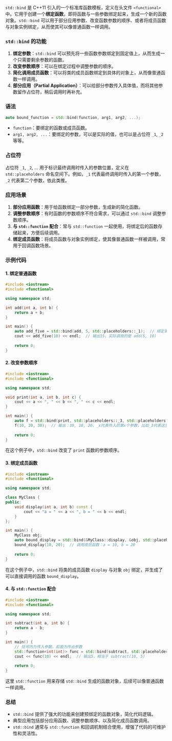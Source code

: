 `std::bind` 是 C++11 引入的一个标准库函数模板，定义在头文件 `<functional>` 中。它用于创建一个**绑定函数**，即将函数与一些参数绑定起来，生成一个新的函数对象。`std::bind` 可以用于部分应用参数、改变函数参数的顺序、或者将成员函数与对象实例绑定，从而使其可以像普通函数一样调用。

### `std::bind` 的功能

1. **绑定参数**：`std::bind` 可以预先将一些函数参数绑定到固定值上，从而生成一个只需要剩余参数的函数。
2. **改变参数顺序**：可以在绑定过程中调整参数的顺序。
3. **简化调用成员函数**：可以将类的成员函数绑定到具体的对象上，从而像普通函数一样调用。
4. **部分应用（Partial Application）**：可以给部分参数传入具体值，而将其他参数留作占位符，稍后调用时再补充。

### 语法

```cpp
auto bound_function = std::bind(function, arg1, arg2, ...);
```

- `function`：要绑定的函数或成员函数。
- `arg1, arg2, ...`：要绑定的参数，可以是实际的值，也可以是占位符 `_1`, `_2` 等等。

### 占位符
占位符 `_1`, `_2`, ... 用于标识最终调用时传入的参数位置，定义在 `std::placeholders` 命名空间下。例如，`_1` 代表最终调用时传入的第一个参数，`_2` 代表第二个参数，依此类推。

### 应用场景

1. **部分应用函数**：用于给函数绑定一部分参数，生成新的简化函数。
2. **调整参数顺序**：有时函数的参数顺序不符合需求，可以通过 `std::bind` 调整参数顺序。
3. **与 `std::function` 配合**：常与 `std::function` 一起使用，将绑定后的函数存储起来，方便后续调用。
4. **绑定成员函数**：将成员函数与对象实例绑定，使其像普通函数一样被调用，常用于回调函数场景。

### 示例代码

#### 1. 绑定普通函数

```cpp
#include <iostream>
#include <functional>

using namespace std;

int add(int a, int b) {
    return a + b;
}

int main() {
    auto add_five = std::bind(add, 5, std::placeholders::_1);  // 绑定第一个参数为5
    cout << add_five(10) << endl;  // 输出15，实际调用的是 add(5, 10)
    
    return 0;
}
```

#### 2. 改变参数顺序

```cpp
#include <iostream>
#include <functional>

using namespace std;

void print(int a, int b, int c) {
    cout << a << ", " << b << ", " << c << endl;
}

int main() {
    auto f = std::bind(print, std::placeholders::_3, std::placeholders::_1, std::placeholders::_2);
    f(10, 20, 30);  // 输出：30, 10, 20，_x代表传入的第x个参数，比如_3代表这里的第三个参数，即30
    
    return 0;
}
```

在这个例子中，`std::bind` 改变了 `print` 函数的参数顺序。

#### 3. 绑定成员函数

```cpp
#include <iostream>
#include <functional>

using namespace std;

class MyClass {
public:
    void display(int a, int b) const {
        cout << "a = " << a << ", b = " << b << endl;
    }
};

int main() {
    MyClass obj;
    auto bound_display = std::bind(&MyClass::display, &obj, std::placeholders::_1, std::placeholders::_2);
    bound_display(10, 20);  // 调用成员函数：a = 10, b = 20
    
    return 0;
}
```

在这个例子中，`std::bind` 将类的成员函数 `display` 与对象 `obj` 绑定，并生成了可以直接调用的函数 `bound_display`。

#### 4. 与 `std::function` 配合

```cpp
#include <iostream>
#include <functional>

using namespace std;

int subtract(int a, int b) {
    return a - b;
}

int main() {
    // 括号内为传入参数，前面为传出参数
    std::function<int(int)> func = std::bind(subtract, std::placeholders::_1, 5);  // 固定第二个参数为5
    cout << func(10) << endl;  // 输出5，相当于 subtract(10, 5)
    
    return 0;
}
```

这里 `std::function` 用来存储 `std::bind` 生成的函数对象，后续可以像普通函数一样调用。

### 总结

- `std::bind` 提供了强大的功能来创建预绑定的函数对象，简化代码逻辑。
- 典型应用包括部分应用函数、调整参数顺序、以及简化成员函数调用。
- `std::bind` 通常与 `std::function` 和回调机制结合使用，增强了代码的可维护性和灵活性。